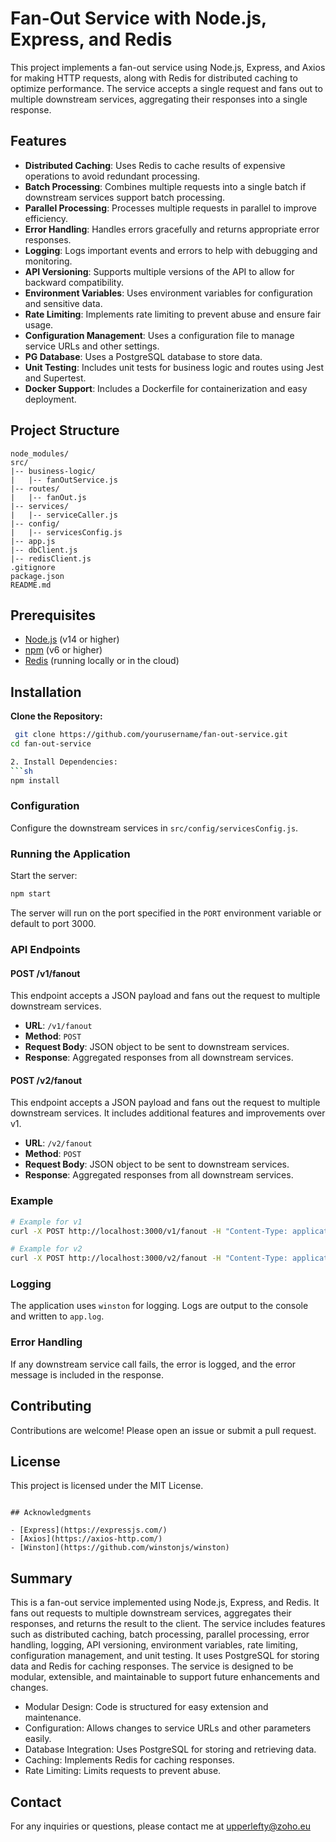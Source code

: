 # Fan-Out Service with Node.js, Express, and Redis

This project implements a fan-out service using Node.js, Express, and Axios for making HTTP requests, along with Redis for distributed caching to optimize performance. The service accepts a single request and fans out to multiple downstream services, aggregating their responses into a single response.


## Features

- **Distributed Caching**: Uses Redis to cache results of expensive operations to avoid redundant processing.
- **Batch Processing**: Combines multiple requests into a single batch if downstream services support batch processing.
- **Parallel Processing**: Processes multiple requests in parallel to improve efficiency.
- **Error Handling**: Handles errors gracefully and returns appropriate error responses.
- **Logging**: Logs important events and errors to help with debugging and monitoring.
- **API Versioning**: Supports multiple versions of the API to allow for backward compatibility.
- **Environment Variables**: Uses environment variables for configuration and sensitive data.
- **Rate Limiting**: Implements rate limiting to prevent abuse and ensure fair usage.
- **Configuration Management**: Uses a configuration file to manage service URLs and other settings.
- **PG Database**: Uses a PostgreSQL database to store data.
- **Unit Testing**: Includes unit tests for business logic and routes using Jest and Supertest.
- **Docker Support**: Includes a Dockerfile for containerization and easy deployment.


## Project Structure
```
node_modules/
src/
|-- business-logic/
|   |-- fanOutService.js
|-- routes/
|   |-- fanOut.js
|-- services/
|   |-- serviceCaller.js
|-- config/
|   |-- servicesConfig.js
|-- app.js
|-- dbClient.js
|-- redisClient.js
.gitignore
package.json
README.md
``` 

## Prerequisites

- [Node.js](https://nodejs.org/) (v14 or higher)
- [npm](https://www.npmjs.com/) (v6 or higher)
- [Redis](https://redis.io/) (running locally or in the cloud)

## Installation

**Clone the Repository:**

   ```sh
    git clone https://github.com/yourusername/fan-out-service.git
   cd fan-out-service
 
2. Install Dependencies:
```sh
npm install
```

### Configuration

Configure the downstream services in `src/config/servicesConfig.js`.

### Running the Application

Start the server:
```sh
npm start
```

The server will run on the port specified in the `PORT` environment variable or default to port 3000.

### API Endpoints

#### POST /v1/fanout

This endpoint accepts a JSON payload and fans out the request to multiple downstream services.

- **URL**: `/v1/fanout`
- **Method**: `POST`
- **Request Body**: JSON object to be sent to downstream services.
- **Response**: Aggregated responses from all downstream services.

#### POST /v2/fanout

This endpoint accepts a JSON payload and fans out the request to multiple downstream services. It includes additional features and improvements over v1.

- **URL**: `/v2/fanout`
- **Method**: `POST`
- **Request Body**: JSON object to be sent to downstream services.
- **Response**: Aggregated responses from all downstream services.

### Example

```sh
# Example for v1
curl -X POST http://localhost:3000/v1/fanout -H "Content-Type: application/json" -d '{"key": "value"}'

# Example for v2
curl -X POST http://localhost:3000/v2/fanout -H "Content-Type: application/json" -d '{"key": "value"}'
```
### Logging

The application uses `winston` for logging. Logs are output to the console and written to `app.log`.

### Error Handling

If any downstream service call fails, the error is logged, and the error message is included in the response.

## Contributing

Contributions are welcome! Please open an issue or submit a pull request.

## License

This project is licensed under the MIT License.
```

## Acknowledgments

- [Express](https://expressjs.com/)
- [Axios](https://axios-http.com/)
- [Winston](https://github.com/winstonjs/winston)
```

## Summary

This is a fan-out service implemented using Node.js, Express, and Redis. It fans out requests to multiple downstream services, aggregates their responses, and returns the result to the client. The service includes features such as distributed caching, batch processing, parallel processing, error handling, logging, API versioning, environment variables, rate limiting, configuration management, and unit testing. It uses PostgreSQL for storing data and Redis for caching responses. The service is designed to be modular, extensible, and maintainable to support future enhancements and changes.

-	Modular Design: Code is structured for easy extension and maintenance.
-	Configuration: Allows changes to service URLs and other parameters easily.
-	Database Integration: Uses PostgreSQL for storing and retrieving data.
-	Caching: Implements Redis for caching responses.
-	Rate Limiting: Limits requests to prevent abuse.

## Contact 

For any inquiries or questions, please contact me at upperlefty@zoho.eu